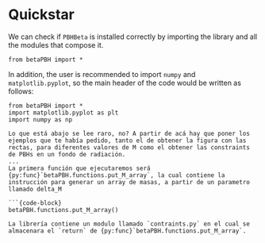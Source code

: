 # Quickstar

We can check if `PBHBeta` is installed correctly by importing the library and all the modules that compose it.

```{code-block}
from betaPBH import *
```

In addition, the user is recommended to import `numpy` and `matplotlib.pyplot`, so the main header of the code would be written as follows:

```{code-block}
from betaPBH import *
import matplotlib.pyplot as plt
import numpy as np
```


```{note}
Lo que está abajo se lee raro, no? A partir de acá hay que poner los ejemplos que te había pedido, tanto el de obtener la figura con las rectas, para diferentes valores de M como el obtener las constraints de PBHs en un fondo de radiación.
...
La primera función que ejecutaremos será {py:func}`betaPBH.functions.put_M_array`, la cual contiene la instrucción para generar un array de masas, a partir de un parametro llamado delta_M

```{code-block}
betaPBH.functions.put_M_array()
```


```{note}
La librería contiene un modulo llamado `contraints.py` en el cual se almacenara el `return` de {py:func}`betaPBH.functions.put_M_array`. 
```



